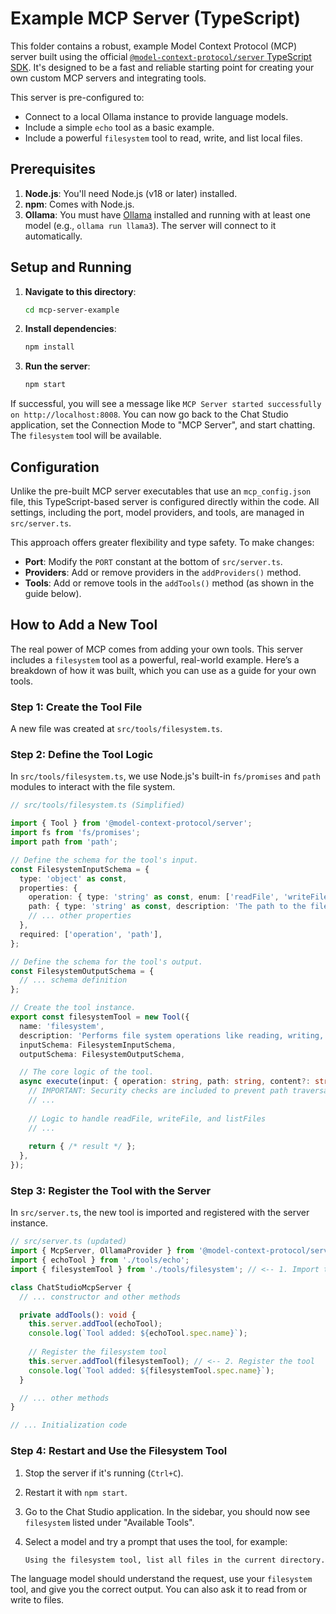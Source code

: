 # Example MCP Server (TypeScript)

This folder contains a robust, example Model Context Protocol (MCP) server built using the official [`@model-context-protocol/server` TypeScript SDK](https://github.com/model-context-protocol/typescript-sdk). It's designed to be a fast and reliable starting point for creating your own custom MCP servers and integrating tools.

This server is pre-configured to:
- Connect to a local Ollama instance to provide language models.
- Include a simple `echo` tool as a basic example.
- Include a powerful `filesystem` tool to read, write, and list local files.

## Prerequisites

1.  **Node.js**: You'll need Node.js (v18 or later) installed.
2.  **npm**: Comes with Node.js.
3.  **Ollama**: You must have [Ollama](https://ollama.com/) installed and running with at least one model (e.g., `ollama run llama3`). The server will connect to it automatically.

## Setup and Running

1.  **Navigate to this directory**:
    ```bash
    cd mcp-server-example
    ```

2.  **Install dependencies**:
    ```bash
    npm install
    ```

3.  **Run the server**:
    ```bash
    npm start
    ```

If successful, you will see a message like `MCP Server started successfully on http://localhost:8008`. You can now go back to the Chat Studio application, set the Connection Mode to "MCP Server", and start chatting. The `filesystem` tool will be available.

## Configuration

Unlike the pre-built MCP server executables that use an `mcp_config.json` file, this TypeScript-based server is configured directly within the code. All settings, including the port, model providers, and tools, are managed in `src/server.ts`.

This approach offers greater flexibility and type safety. To make changes:
-   **Port**: Modify the `PORT` constant at the bottom of `src/server.ts`.
-   **Providers**: Add or remove providers in the `addProviders()` method.
-   **Tools**: Add or remove tools in the `addTools()` method (as shown in the guide below).

## How to Add a New Tool

The real power of MCP comes from adding your own tools. This server includes a `filesystem` tool as a powerful, real-world example. Here’s a breakdown of how it was built, which you can use as a guide for your own tools.

### Step 1: Create the Tool File

A new file was created at `src/tools/filesystem.ts`.

### Step 2: Define the Tool Logic

In `src/tools/filesystem.ts`, we use Node.js's built-in `fs/promises` and `path` modules to interact with the file system.

```typescript
// src/tools/filesystem.ts (Simplified)

import { Tool } from '@model-context-protocol/server';
import fs from 'fs/promises';
import path from 'path';

// Define the schema for the tool's input.
const FilesystemInputSchema = {
  type: 'object' as const,
  properties: {
    operation: { type: 'string' as const, enum: ['readFile', 'writeFile', 'listFiles'] },
    path: { type: 'string' as const, description: 'The path to the file or directory.' },
    // ... other properties
  },
  required: ['operation', 'path'],
};

// Define the schema for the tool's output.
const FilesystemOutputSchema = {
  // ... schema definition
};

// Create the tool instance.
export const filesystemTool = new Tool({
  name: 'filesystem',
  description: 'Performs file system operations like reading, writing, and listing files.',
  inputSchema: FilesystemInputSchema,
  outputSchema: FilesystemOutputSchema,

  // The core logic of the tool.
  async execute(input: { operation: string, path: string, content?: string }) {
    // IMPORTANT: Security checks are included to prevent path traversal attacks.
    // ...
    
    // Logic to handle readFile, writeFile, and listFiles
    // ...
    
    return { /* result */ };
  },
});
```

### Step 3: Register the Tool with the Server

In `src/server.ts`, the new tool is imported and registered with the server instance.

```typescript
// src/server.ts (updated)
import { McpServer, OllamaProvider } from '@model-context-protocol/server';
import { echoTool } from './tools/echo';
import { filesystemTool } from './tools/filesystem'; // <-- 1. Import the new tool

class ChatStudioMcpServer {
  // ... constructor and other methods

  private addTools(): void {
    this.server.addTool(echoTool);
    console.log(`Tool added: ${echoTool.spec.name}`);
    
    // Register the filesystem tool
    this.server.addTool(filesystemTool); // <-- 2. Register the tool
    console.log(`Tool added: ${filesystemTool.spec.name}`);
  }

  // ... other methods
}

// ... Initialization code
```

### Step 4: Restart and Use the Filesystem Tool

1.  Stop the server if it's running (`Ctrl+C`).
2.  Restart it with `npm start`.
3.  Go to the Chat Studio application. In the sidebar, you should now see `filesystem` listed under "Available Tools".
4.  Select a model and try a prompt that uses the tool, for example:

    `Using the filesystem tool, list all files in the current directory.`

The language model should understand the request, use your `filesystem` tool, and give you the correct output. You can also ask it to read from or write to files.

